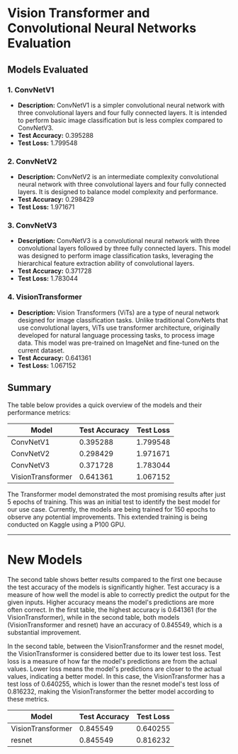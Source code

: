 
# Vision Transformer and Convolutional Neural Networks Evaluation


## Models Evaluated

### 1. **ConvNetV1**
   - **Description:** ConvNetV1 is a simpler convolutional neural network with three convolutional layers and four fully connected layers. It is intended to perform basic image classification but is less complex compared to ConvNetV3.
   - **Test Accuracy:** 0.395288
   - **Test Loss:** 1.799548
   
   ### 2. **ConvNetV2**
   - **Description:** ConvNetV2 is an intermediate complexity convolutional neural network with three convolutional layers and four fully connected layers. It is designed to balance model complexity and performance.
   - **Test Accuracy:** 0.298429
   - **Test Loss:** 1.971671


### 3. **ConvNetV3**
   - **Description:** ConvNetV3 is a convolutional neural network with three convolutional layers followed by three fully connected layers. This model was designed to perform image classification tasks, leveraging the hierarchical feature extraction ability of convolutional layers.
   - **Test Accuracy:** 0.371728
   - **Test Loss:** 1.783044


### 4. **VisionTransformer**
   - **Description:** Vision Transformers (ViTs) are a type of neural network designed for image classification tasks. Unlike traditional ConvNets that use convolutional layers, ViTs use transformer architecture, originally developed for natural language processing tasks, to process image data. This model was pre-trained on ImageNet and fine-tuned on the current dataset.
   - **Test Accuracy:** 0.641361
   - **Test Loss:** 1.067152



## Summary

The table below provides a quick overview of the models and their performance metrics:

| Model              | Test Accuracy | Test Loss |
|--------------------|---------------|-----------|
| ConvNetV1          | 0.395288      | 1.799548  |
| ConvNetV2          | 0.298429      | 1.971671  |
| ConvNetV3          | 0.371728      | 1.783044  |
| VisionTransformer  | 0.641361      | 1.067152  |


The Transformer model demonstrated the most promising results after just 5 epochs of training. This was an initial test to identify the best model for our use case. Currently, the models are being trained for 150 epochs to observe any potential improvements. This extended training is being conducted on Kaggle using a P100 GPU.


----------------------------------------------------------------------------------------------------------------------------------------

# New Models
The second table shows better results compared to the first one because the test accuracy of the models is significantly higher. Test accuracy is a measure of how well the model is able to correctly predict the output for the given inputs. Higher accuracy means the model's predictions are more often correct. In the first table, the highest accuracy is 0.641361 (for the VisionTransformer), while in the second table, both models (VisionTransformer and resnet) have an accuracy of 0.845549, which is a substantial improvement.

In the second table, between the VisionTransformer and the resnet model, the VisionTransformer is considered better due to its lower test loss. Test loss is a measure of how far the model's predictions are from the actual values. Lower loss means the model's predictions are closer to the actual values, indicating a better model. In this case, the VisionTransformer has a test loss of 0.640255, which is lower than the resnet model's test loss of 0.816232, making the VisionTransformer the better model according to these metrics.


| Model              | Test Accuracy | Test Loss |
|--------------------|---------------|-----------|
| VisionTransformer  | 0.845549      | 0.640255  |
| resnet             | 0.845549      | 0.816232  |





